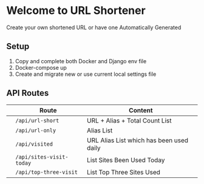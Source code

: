 # Welcome to URL Shortener

Create your own shortened URL or have one Automatically Generated

## Setup

1. Copy and complete both Docker and Django env file
2. Docker-compose up
3. Create and migrate new or use current local settings file

## API Routes

|                |Route                          |Content                         |
|----------------|-------------------------------|-----------------------------|
|                |`/api/url-short`               |URL + Alias + Total Count List|
|                |`/api/url-only`                |Alias List|
|                |`/api/visited`                 |URL Alias List which has been used daily|
|                |`/api/sites-visit-today`       |List Sites Been Used Today|
|                |`/api/top-three-visit`         |List Top Three Sites Used|


